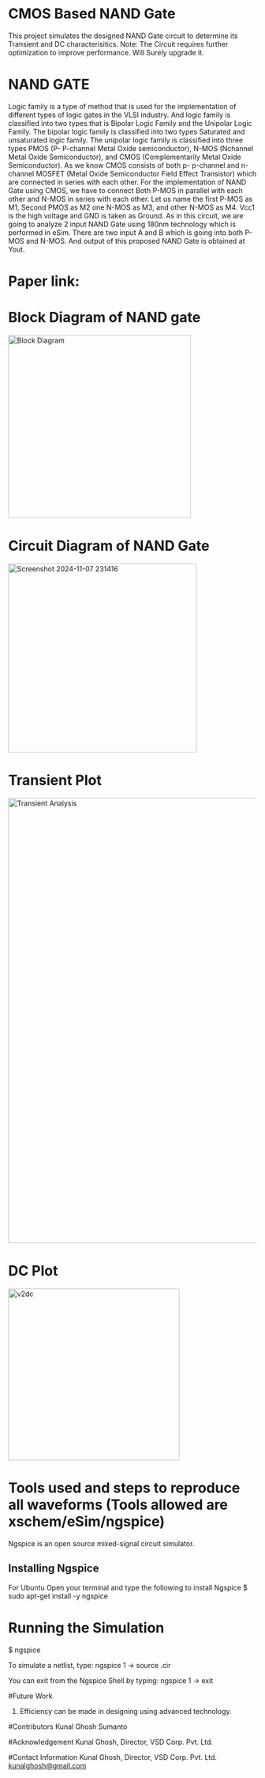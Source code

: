 # CMOS Based NAND Gate
This project simulates the designed NAND Gate circuit to determine its Transient and DC characterisitics.
Note: The Circuit requires further optimization to improve performance. Will Surely upgrade it.

# NAND GATE 
Logic family is a type of method that is used for the implementation of different types of logic gates in the VLSI industry. And logic family is classified into two types that is Bipolar Logic Family and the Unipolar Logic Family. The bipolar logic family is classified into two types Saturated and unsaturated logic family. The unipolar logic family is classified into three types PMOS (P- P-channel Metal Oxide semiconductor), N-MOS (Nchannel Metal Oxide Semiconductor), and CMOS 
(Complementarily Metal Oxide Semiconductor). As we know CMOS consists of both p- p-channel and n-channel MOSFET (Metal Oxide Semiconductor Field Effect Transistor) which are connected in series with each other. For the implementation of NAND Gate using CMOS, we have to connect Both P-MOS in parallel with each other and N-MOS in series with each other. Let us name the first P-MOS as M1, Second PMOS as M2 one N-MOS as M3, and other N-MOS as M4. Vcc1 is the high voltage and GND is taken as Ground. As in this circuit, we are going to analyze 2 input NAND Gate using 180nm technology which is performed in eSim. There are two input A and B which is going into both P-MOS and N-MOS. And output of this proposed NAND Gate is obtained at Yout.

# Paper link: 

# Block Diagram of NAND gate
<img width="370" alt="Block Diagram" src="https://github.com/user-attachments/assets/7d12a378-a421-49a9-9d3b-fa4a41beb183">


# Circuit Diagram of NAND Gate
<img width="382" alt="Screenshot 2024-11-07 231416" src="https://github.com/user-attachments/assets/eb93eeae-2992-4725-a0cc-f190050bfecf">

# Transient Plot
<img width="900" alt="Transient Analysis" src="https://github.com/user-attachments/assets/78b57246-25d1-41c5-935d-e35d237c8f04">


# DC Plot
<img width="347" alt="v2dc" src="https://github.com/user-attachments/assets/8994980a-c439-499a-a192-5f41132b34dc">

# Tools used and steps to reproduce all waveforms (Tools allowed are xschem/eSim/ngspice)
Ngspice is an open source mixed-signal circuit simulator.

## Installing Ngspice
For Ubuntu
Open your terminal and type the following to install Ngspice
$ sudo apt-get install -y ngspice

# Running the Simulation
$ ngspice

To simulate a netlist, type:
ngspice 1 ->  source <filename>.cir

You can exit from the Ngspice Shell by typing:
ngspice 1 ->  exit

#Future Work
1. Efficiency can be made in designing using advanced technology.

#Contributors
 Kunal Ghosh
 Sumanto

#Acknowledgement
 Kunal Ghosh, Director, VSD Corp. Pvt. Ltd.

#Contact Information
Kunal Ghosh, Director, VSD Corp. Pvt. Ltd. kunalghosh@gmail.com

   
   














